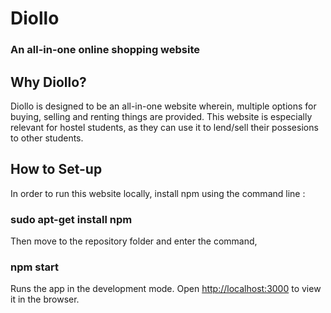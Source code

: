 # Diollo 
### An all-in-one online shopping website

## Why Diollo?

Diollo is designed to be an all-in-one website wherein, multiple options for buying, selling and renting things are provided. This website is especially relevant for hostel students, as they can use it to lend/sell their possesions to other students.

## How to Set-up

In order to run this website locally, install npm using the command line :

### sudo apt-get install npm

Then move to the repository folder and enter the command,

### npm start

Runs the app in the development mode.
Open [http://localhost:3000](http://localhost:3000) to view it in the browser.

